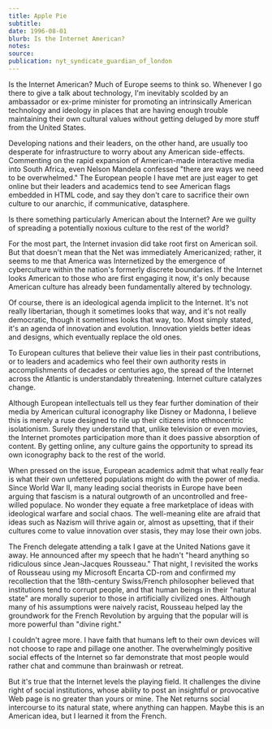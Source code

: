 ```yaml
---
title: Apple Pie
subtitle:
date: 1996-08-01
blurb: Is the Internet American?
notes:
source:
publication: nyt_syndicate_guardian_of_london
---
```


Is the Internet American? Much of Europe seems to think so. Whenever I go there to give a talk about technology, I'm inevitably scolded by an ambassador or ex-prime minister for promoting an intrinsically American technology and ideology in places that are having enough trouble maintaining their own cultural values without getting deluged by more stuff from the United States.

Developing nations and their leaders, on the other hand, are usually too desperate for infrastructure to worry about any American side-effects. Commenting on the rapid expansion of American-made interactive media into South Africa, even Nelson Mandela confessed "there are ways we need to be overwhelmed." The European people I have met are just eager to get online but their leaders and academics tend to see American flags embedded in HTML code, and say they don't care to sacrifice their own culture to our anarchic, if communicative, datasphere.

Is there something particularly American about the Internet? Are we guilty of spreading a potentially noxious culture to the rest of the world?

For the most part, the Internet invasion did take root first on American soil. But that doesn't mean that the Net was immediately Americanized; rather, it seems to me that America was Internetized by the emergence of cyberculture within the nation's formerly discrete boundaries. If the Internet looks American to those who are first engaging it now, it's only because American culture has already been fundamentally altered by technology.

Of course, there is an ideological agenda implicit to the Internet. It's not really libertarian, though it sometimes looks that way, and it's not really democratic, though it sometimes looks that way, too. Most simply stated, it's an agenda of innovation and evolution. Innovation yields better ideas and designs, which eventually replace the old ones.

To European cultures that believe their value lies in their past contributions, or to leaders and academics who feel their own authority rests in accomplishments of decades or centuries ago, the spread of the Internet across the Atlantic is understandably threatening. Internet culture catalyzes change.

Although European intellectuals tell us they fear further domination of their media by American cultural iconography like Disney or Madonna, I believe this is merely a ruse designed to rile up their citizens into ethnocentric isolationism. Surely they understand that, unlike television or even movies, the Internet promotes participation more than it does passive absorption of content. By getting online, any culture gains the opportunity to spread its own iconography back to the rest of the world.

When pressed on the issue, European academics admit that what really fear is what their own unfettered populations might do with the power of media. Since World War II, many leading social theorists in Europe have been arguing that fascism is a natural outgrowth of an uncontrolled and free-willed populace. No wonder they equate a free marketplace of ideas with ideological warfare and social chaos. The well-meaning elite are afraid that ideas such as Nazism will thrive again or, almost as upsetting, that if their cultures come to value innovation over stasis, they may lose their own jobs.

The French delegate attending a talk I gave at the United Nations gave it away. He announced after my speech that he hadn't "heard anything so ridiculous since Jean-Jacques Rousseau." That night, I revisited the works of Rousseau using my Microsoft Encarta CD-rom and confirmed my recollection that the 18th-century Swiss/French philosopher believed that institutions tend to corrupt people, and that human beings in their "natural state" are morally superior to those in artificially civilized ones. Although many of his assumptions were naively racist, Rousseau helped lay the groundwork for the French Revolution by arguing that the popular will is more powerful than "divine right."

I couldn't agree more. I have faith that humans left to their own devices will not choose to rape and pillage one another. The overwhelmingly positive social effects of the Internet so far demonstrate that most people would rather chat and commune than brainwash or retreat.

But it's true that the Internet levels the playing field. It challenges the divine right of social institutions, whose ability to post an insightful or provocative Web page is no greater than yours or mine. The Net returns social intercourse to its natural state, where anything can happen. Maybe this is an American idea, but I learned it from the French.
